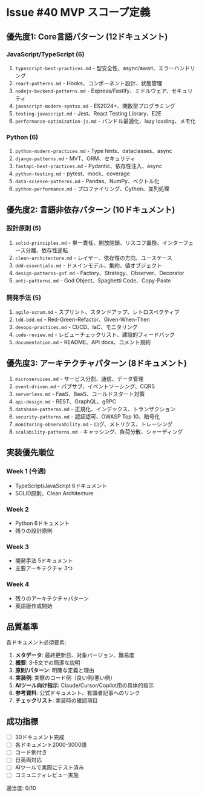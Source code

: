 # Issue #40 MVP スコープ定義

## 優先度1: Core言語パターン (12ドキュメント)

### JavaScript/TypeScript (6)
1. `typescript-best-practices.md` - 型安全性、async/await、エラーハンドリング
2. `react-patterns.md` - Hooks、コンポーネント設計、状態管理
3. `nodejs-backend-patterns.md` - Express/Fastify、ミドルウェア、セキュリティ
4. `javascript-modern-syntax.md` - ES2024+、関数型プログラミング
5. `testing-javascript.md` - Jest、React Testing Library、E2E
6. `performance-optimization-js.md` - バンドル最適化、lazy loading、メモ化

### Python (6)
1. `python-modern-practices.md` - Type hints、dataclasses、async
2. `django-patterns.md` - MVT、ORM、セキュリティ
3. `fastapi-best-practices.md` - Pydantic、依存性注入、async
4. `python-testing.md` - pytest、mock、coverage
5. `data-science-patterns.md` - Pandas、NumPy、ベクトル化
6. `python-performance.md` - プロファイリング、Cython、並列処理

## 優先度2: 言語非依存パターン (10ドキュメント)

### 設計原則 (5)
1. `solid-principles.md` - 単一責任、開放閉鎖、リスコフ置換、インターフェース分離、依存性逆転
2. `clean-architecture.md` - レイヤー、依存性の方向、ユースケース
3. `ddd-essentials.md` - ドメインモデル、集約、値オブジェクト
4. `design-patterns-gof.md` - Factory、Strategy、Observer、Decorator
5. `anti-patterns.md` - God Object、Spaghetti Code、Copy-Paste

### 開発手法 (5)
1. `agile-scrum.md` - スプリント、スタンドアップ、レトロスペクティブ
2. `tdd-bdd.md` - Red-Green-Refactor、Given-When-Then
3. `devops-practices.md` - CI/CD、IaC、モニタリング
4. `code-review.md` - レビューチェックリスト、建設的フィードバック
5. `documentation.md` - README、API docs、コメント規約

## 優先度3: アーキテクチャパターン (8ドキュメント)

1. `microservices.md` - サービス分割、通信、データ管理
2. `event-driven.md` - パブサブ、イベントソーシング、CQRS
3. `serverless.md` - FaaS、BaaS、コールドスタート対策
4. `api-design.md` - REST、GraphQL、gRPC
5. `database-patterns.md` - 正規化、インデックス、トランザクション
6. `security-patterns.md` - 認証認可、OWASP Top 10、暗号化
7. `monitoring-observability.md` - ログ、メトリクス、トレーシング
8. `scalability-patterns.md` - キャッシング、負荷分散、シャーディング

## 実装優先順位

### Week 1 (今週)
- TypeScript/JavaScript 6ドキュメント
- SOLID原則、Clean Architecture

### Week 2
- Python 6ドキュメント  
- 残りの設計原則

### Week 3
- 開発手法 5ドキュメント
- 主要アーキテクチャ 3つ

### Week 4
- 残りのアーキテクチャパターン
- 英語版作成開始

## 品質基準

各ドキュメント必須要素:
1. **メタデータ**: 最終更新日、対象バージョン、難易度
2. **概要**: 3-5文での簡潔な説明
3. **原則/パターン**: 明確な定義と理由
4. **実装例**: 実際のコード例（良い例/悪い例）
5. **AIツール向け指示**: Claude/Cursor/Copilot用の具体的指示
6. **参考資料**: 公式ドキュメント、有識者記事へのリンク
7. **チェックリスト**: 実装時の確認項目

## 成功指標

- [ ] 30ドキュメント完成
- [ ] 各ドキュメント2000-3000語
- [ ] コード例付き
- [ ] 日英両対応
- [ ] AIツールで実際にテスト済み
- [ ] コミュニティレビュー実施

適当度: 0/10